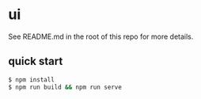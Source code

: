 # ui

See README.md in the root of this repo for more details.

## quick start

```bash
$ npm install
$ npm run build && npm run serve
```
